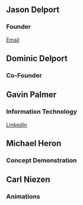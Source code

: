 ## Jason Delport
### Founder
[Email](mailto:jasondelport8@gmail.com)

## Dominic Delport
### Co-Founder

## Gavin Palmer
### Information Technology
[LinkedIn](https://www.linkedin.com/in/herolfg/)

## Michael Heron

### Concept Demonstration

## Carl Niezen

### Animations
